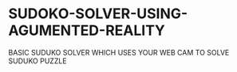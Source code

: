 # SUDOKO-SOLVER-USING-AGUMENTED-REALITY
BASIC SUDUKO SOLVER WHICH USES YOUR WEB CAM TO SOLVE SUDUKO PUZZLE
